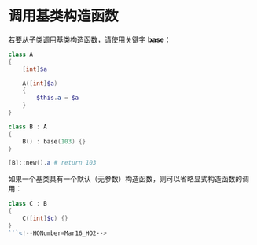 # 调用基类构造函数

若要从子类调用基类构造函数，请使用关键字 **base**：

```PowerShell
class A 
{
    [int]$a

    A([int]$a)
    {
        $this.a = $a
    }
}

class B : A
{
    B() : base(103) {}
}

[B]::new().a # return 103
```

如果一个基类具有一个默认（无参数）构造函数，则可以省略显式构造函数的调用：

```PowerShell
class C : B
{
    C([int]$c) {}
}
```<!--HONumber=Mar16_HO2-->
